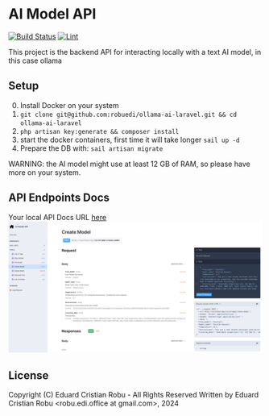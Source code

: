 # AI Model API

<a href="https://github.com/robuedi/properties-api/actions"><img src="https://github.com/robuedi/properties-api/actions/workflows/tests.yml/badge.svg" alt="Build Status"></a>
<a href="https://github.com/robuedi/properties-api/actions"><img src="https://github.com/robuedi/properties-api/actions/workflows/lint.yml/badge.svg" alt="Lint"></a>


This project is the backend API for interacting locally with a text AI model, in this case ollama

## Setup

0. Install Docker on your system
1. `git clone git@github.com:robuedi/ollama-ai-laravel.git && cd ollama-ai-laravel`
2. `php artisan key:generate && composer install`
2. start the docker containers, first time it will take longer `sail up -d`
3. Prepare the DB with: `sail artisan migrate`

WARNING: the AI model might use at least 12 GB of RAM, so please have more on your system.

## API Endpoints Docs

Your local API Docs URL [here](http://localhost/docs/api#/)
![AI Model API](/readme/docs.png)

## License

Copyright (C) Eduard Cristian Robu - All Rights Reserved
Written by Eduard Cristian Robu <robu.edi.office at gmail.com>, 2024
